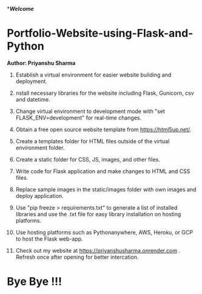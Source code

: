 ******************Welcome*****************
# Portfolio-Website-using-Flask-and-Python
******Author: Priyanshu Sharma******

1. Establish a virtual environment for easier website building and deployment.

2. nstall necessary libraries for the website including Flask, Gunicorn, csv and datetime.

3. Change virtual environment to development mode with "set FLASK_ENV=development" for real-time changes.

4. Obtain a free open source website template from https://html5up.net/.

5. Create a templates folder for HTML files outside of the virtual environment folder.

6. Create a static folder for CSS, JS, images, and other files.

7. Write code for Flask application and make changes to HTML and CSS files.

8. Replace sample images in the static/images folder with own images and deploy application.

9. Use "pip freeze > requirements.txt" to generate a list of installed libraries and use the .txt file for easy library installation on hosting platforms.

10. Use hosting platforms such as Pythonanywhere, AWS, Heroku, or GCP to host the Flask web-app.

11. Check out my website at https://priyanshusharma.onrender.com . Refresh once after opening for better intercation.

# Bye Bye !!!
